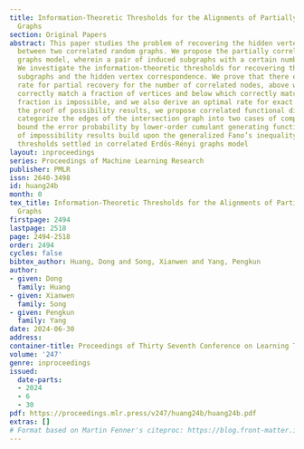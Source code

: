 ```yaml
---
title: Information-Theoretic Thresholds for the Alignments of Partially Correlated
  Graphs
section: Original Papers
abstract: This paper studies the problem of recovering the hidden vertex correspondence
  between two correlated random graphs. We propose the partially correlated Erdős-Rényi
  graphs model, wherein a pair of induced subgraphs with a certain number are correlated.
  We investigate the information-theoretic thresholds for recovering the latent correlated
  subgraphs and the hidden vertex correspondence. We prove that there exists an optimal
  rate for partial recovery for the number of correlated nodes, above which one can
  correctly match a fraction of vertices and below which correctly matching any positive
  fraction is impossible, and we also derive an optimal rate for exact recovery. In
  the proof of possibility results, we propose correlated functional digraphs, which
  categorize the edges of the intersection graph into two cases of components, and
  bound the error probability by lower-order cumulant generating functions. The proof
  of impossibility results build upon the generalized Fano’s inequality and the recovery
  thresholds settled in correlated Erdős-Rényi graphs model
layout: inproceedings
series: Proceedings of Machine Learning Research
publisher: PMLR
issn: 2640-3498
id: huang24b
month: 0
tex_title: Information-Theoretic Thresholds for the Alignments of Partially Correlated
  Graphs
firstpage: 2494
lastpage: 2518
page: 2494-2518
order: 2494
cycles: false
bibtex_author: Huang, Dong and Song, Xianwen and Yang, Pengkun
author:
- given: Dong
  family: Huang
- given: Xianwen
  family: Song
- given: Pengkun
  family: Yang
date: 2024-06-30
address:
container-title: Proceedings of Thirty Seventh Conference on Learning Theory
volume: '247'
genre: inproceedings
issued:
  date-parts:
  - 2024
  - 6
  - 30
pdf: https://proceedings.mlr.press/v247/huang24b/huang24b.pdf
extras: []
# Format based on Martin Fenner's citeproc: https://blog.front-matter.io/posts/citeproc-yaml-for-bibliographies/
---
```

